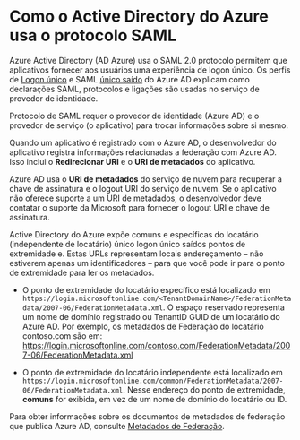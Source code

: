 <properties
    pageTitle="Referência de protocolo do Azure AD SAML | Microsoft Azure"
    description="Este artigo fornece uma visão geral dos perfis de logon único e único SAML Sign-Out no Active Directory do Azure."
    services="active-directory"
    documentationCenter=".net"
    authors="priyamohanram"
    manager="mbaldwin"
    editor=""/>

<tags
    ms.service="active-directory"
    ms.workload="identity"
    ms.tgt_pltfrm="na"
    ms.devlang="na"
    ms.topic="article"
    ms.date="06/23/2016"
    ms.author="priyamo"/>


# <a name="how-azure-active-directory-uses-the-saml-protocol"></a>Como o Active Directory do Azure usa o protocolo SAML

Azure Active Directory (AD Azure) usa o SAML 2.0 protocolo permitem que aplicativos fornecer aos usuários uma experiência de logon único. Os perfis de [Logon único](active-directory-single-sign-on-protocol-reference.md) e SAML [único saído](active-directory-single-sign-out-protocol-reference.md) do Azure AD explicam como declarações SAML, protocolos e ligações são usadas no serviço de provedor de identidade.

Protocolo de SAML requer o provedor de identidade (Azure AD) e o provedor de serviço (o aplicativo) para trocar informações sobre si mesmo.

Quando um aplicativo é registrado com o Azure AD, o desenvolvedor do aplicativo registra informações relacionadas a federação com Azure AD. Isso inclui o **Redirecionar URI** e o **URI de metadados** do aplicativo.

Azure AD usa o **URI de metadados** do serviço de nuvem para recuperar a chave de assinatura e o logout URI do serviço de nuvem. Se o aplicativo não oferece suporte a um URI de metadados, o desenvolvedor deve contatar o suporte da Microsoft para fornecer o logout URI e chave de assinatura.

Active Directory do Azure expõe comuns e específicas do locatário (independente de locatário) único logon único saídos pontos de extremidade e. Estas URLs representam locais endereçamento – não estiverem apenas um identificadores – para que você pode ir para o ponto de extremidade para ler os metadados.

 - O ponto de extremidade do locatário específico está localizado em `https://login.microsoftonline.com/<TenantDomainName>/FederationMetadata/2007-06/FederationMetadata.xml`.  O <TenantDomainName> espaço reservado representa um nome de domínio registrado ou TenantID GUID de um locatário do Azure AD. Por exemplo, os metadados de Federação do locatário contoso.com são em: https://login.microsoftonline.com/contoso.com/FederationMetadata/2007-06/FederationMetadata.xml

- O ponto de extremidade do locatário independente está localizado em `https://login.microsoftonline.com/common/FederationMetadata/2007-06/FederationMetadata.xml`. Nesse endereço do ponto de extremidade, **comuns** for exibida, em vez de um nome de domínio do locatário ou ID.

Para obter informações sobre os documentos de metadados de federação que publica Azure AD, consulte [Metadados de Federação](active-directory-federation-metadata.md).
